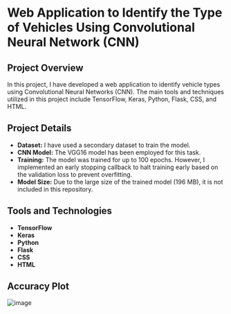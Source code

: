 # Web Application to Identify the Type of Vehicles Using Convolutional Neural Network (CNN)

## Project Overview

In this project, I have developed a web application to identify vehicle types using Convolutional Neural Networks (CNN). The main tools and techniques utilized in this project include TensorFlow, Keras, Python, Flask, CSS, and HTML.

## Project Details

- **Dataset:** I have used a secondary dataset to train the model.
- **CNN Model:** The VGG16 model has been employed for this task.
- **Training:** The model was trained for up to 100 epochs. However, I implemented an early stopping callback to halt training early based on the validation loss to prevent overfitting.
- **Model Size:** Due to the large size of the trained model (196 MB), it is not included in this repository.

## Tools and Technologies

- **TensorFlow**
- **Keras**
- **Python**
- **Flask**
- **CSS**
- **HTML**

## Accuracy Plot

![image](https://github.com/usmaan9990/VehicleClassi_CNN/assets/31176872/41dcfad9-754a-472f-b7cb-230c249660a1)
